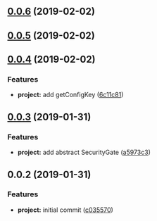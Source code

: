 ## [0.0.6](https://github.com/SpoonX/stix-security/compare/v0.0.5...v0.0.6) (2019-02-02)



## [0.0.5](https://github.com/SpoonX/stix-security/compare/v0.0.4...v0.0.5) (2019-02-02)



## [0.0.4](https://github.com/SpoonX/stix-security/compare/v0.0.3...v0.0.4) (2019-02-02)


### Features

* **project:** add getConfigKey ([6c11c81](https://github.com/SpoonX/stix-security/commit/6c11c81))



## [0.0.3](https://github.com/SpoonX/stix-security/compare/v0.0.2...v0.0.3) (2019-01-31)


### Features

* **project:** add abstract SecurityGate ([a5973c3](https://github.com/SpoonX/stix-security/commit/a5973c3))



## 0.0.2 (2019-01-31)


### Features

* **project:** initial commit ([c035570](https://github.com/SpoonX/stix-security/commit/c035570))




